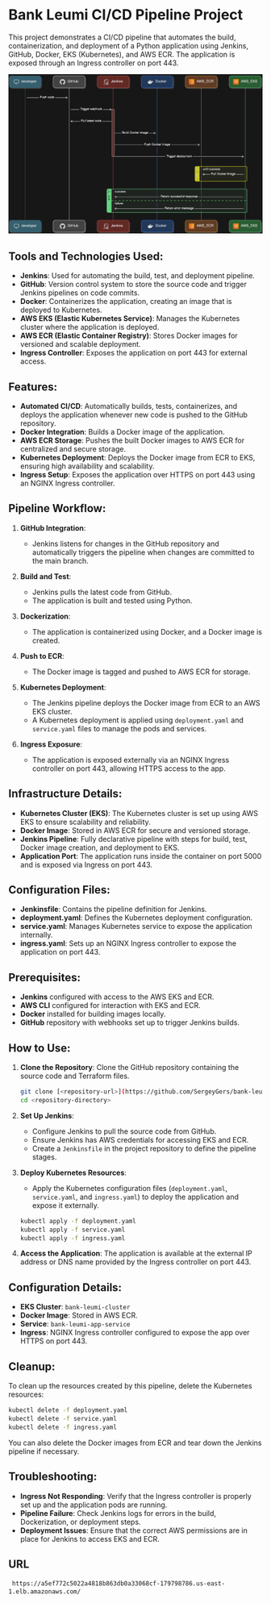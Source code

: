 
# Bank Leumi CI/CD Pipeline Project

This project demonstrates a CI/CD pipeline that automates the build, containerization, and deployment of a Python application using Jenkins, GitHub, Docker, EKS (Kubernetes), and AWS ECR. The application is exposed through an Ingress controller on port 443.

![Pipeline Diagram](./diagrams/sequence_diagram_for_pipeline.png)

## Tools and Technologies Used:
- **Jenkins**: Used for automating the build, test, and deployment pipeline.
- **GitHub**: Version control system to store the source code and trigger Jenkins pipelines on code commits.
- **Docker**: Containerizes the application, creating an image that is deployed to Kubernetes.
- **AWS EKS (Elastic Kubernetes Service)**: Manages the Kubernetes cluster where the application is deployed.
- **AWS ECR (Elastic Container Registry)**: Stores Docker images for versioned and scalable deployment.
- **Ingress Controller**: Exposes the application on port 443 for external access.

## Features:
- **Automated CI/CD**: Automatically builds, tests, containerizes, and deploys the application whenever new code is pushed to the GitHub repository.
- **Docker Integration**: Builds a Docker image of the application.
- **AWS ECR Storage**: Pushes the built Docker images to AWS ECR for centralized and secure storage.
- **Kubernetes Deployment**: Deploys the Docker image from ECR to EKS, ensuring high availability and scalability.
- **Ingress Setup**: Exposes the application over HTTPS on port 443 using an NGINX Ingress controller.

## Pipeline Workflow:
1. **GitHub Integration**: 
   - Jenkins listens for changes in the GitHub repository and automatically triggers the pipeline when changes are committed to the main branch.
   
2. **Build and Test**:
   - Jenkins pulls the latest code from GitHub.
   - The application is built and tested using Python.

3. **Dockerization**:
   - The application is containerized using Docker, and a Docker image is created.

4. **Push to ECR**:
   - The Docker image is tagged and pushed to AWS ECR for storage.

5. **Kubernetes Deployment**:
   - The Jenkins pipeline deploys the Docker image from ECR to an AWS EKS cluster.
   - A Kubernetes deployment is applied using `deployment.yaml` and `service.yaml` files to manage the pods and services.

6. **Ingress Exposure**:
   - The application is exposed externally via an NGINX Ingress controller on port 443, allowing HTTPS access to the app.

## Infrastructure Details:
- **Kubernetes Cluster (EKS)**: The Kubernetes cluster is set up using AWS EKS to ensure scalability and reliability.
- **Docker Image**: Stored in AWS ECR for secure and versioned storage.
- **Jenkins Pipeline**: Fully declarative pipeline with steps for build, test, Docker image creation, and deployment to EKS.
- **Application Port**: The application runs inside the container on port 5000 and is exposed via Ingress on port 443.

## Configuration Files:
- **Jenkinsfile**: Contains the pipeline definition for Jenkins.
- **deployment.yaml**: Defines the Kubernetes deployment configuration.
- **service.yaml**: Manages Kubernetes service to expose the application internally.
- **ingress.yaml**: Sets up an NGINX Ingress controller to expose the application on port 443.

## Prerequisites:
- **Jenkins** configured with access to the AWS EKS and ECR.
- **AWS CLI** configured for interaction with EKS and ECR.
- **Docker** installed for building images locally.
- **GitHub** repository with webhooks set up to trigger Jenkins builds.

## How to Use:

1. **Clone the Repository**:
   Clone the GitHub repository containing the source code and Terraform files.

   ```bash
   git clone [<repository-url>](https://github.com/SergeyGers/bank-leumi-project)
   cd <repository-directory>
   ```

2. **Set Up Jenkins**:
   - Configure Jenkins to pull the source code from GitHub.
   - Ensure Jenkins has AWS credentials for accessing EKS and ECR.
   - Create a `Jenkinsfile` in the project repository to define the pipeline stages.

3. **Deploy Kubernetes Resources**:
   - Apply the Kubernetes configuration files (`deployment.yaml`, `service.yaml`, and `ingress.yaml`) to deploy the application and expose it externally.

   ```bash
   kubectl apply -f deployment.yaml
   kubectl apply -f service.yaml
   kubectl apply -f ingress.yaml
   ```

4. **Access the Application**:
   The application is available at the external IP address or DNS name provided by the Ingress controller on port 443.

## Configuration Details:
- **EKS Cluster**: `bank-leumi-cluster`
- **Docker Image**: Stored in AWS ECR.
- **Service**: `bank-leumi-app-service`
- **Ingress**: NGINX Ingress controller configured to expose the app over HTTPS on port 443.

## Cleanup:
To clean up the resources created by this pipeline, delete the Kubernetes resources:

```bash
kubectl delete -f deployment.yaml
kubectl delete -f service.yaml
kubectl delete -f ingress.yaml
```

You can also delete the Docker images from ECR and tear down the Jenkins pipeline if necessary.

## Troubleshooting:
- **Ingress Not Responding**: Verify that the Ingress controller is properly set up and the application pods are running.
- **Pipeline Failure**: Check Jenkins logs for errors in the build, Dockerization, or deployment steps.
- **Deployment Issues**: Ensure that the correct AWS permissions are in place for Jenkins to access EKS and ECR.

## URL
     https://a5ef772c5022a4818b863db0a33068cf-179798786.us-east-1.elb.amazonaws.com/
